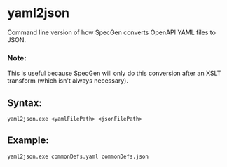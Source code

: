 # yaml2json
Command line version of how SpecGen converts OpenAPI YAML files to JSON.

### Note:
This is useful because SpecGen will only do this conversion after an XSLT transform (which isn't always necessary).

## Syntax:
```console
yaml2json.exe <yamlFilePath> <jsonFilePath>
```

## Example:
```console
yaml2json.exe commonDefs.yaml commonDefs.json
```
